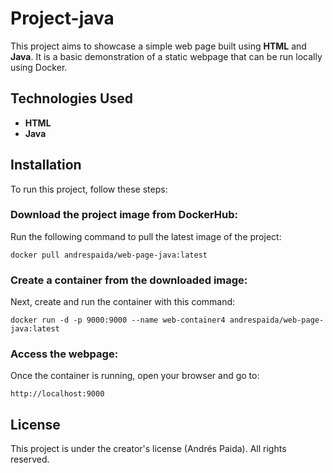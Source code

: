 # Project-java

This project aims to showcase a simple web page built using **HTML** and **Java**. It is a basic demonstration of a static webpage that can be run locally using Docker.

## Technologies Used

- **HTML**
- **Java**

## Installation

To run this project, follow these steps:

### Download the project image from DockerHub:

Run the following command to pull the latest image of the project:

    docker pull andrespaida/web-page-java:latest

### Create a container from the downloaded image:

Next, create and run the container with this command:

    docker run -d -p 9000:9000 --name web-container4 andrespaida/web-page-java:latest

### Access the webpage:

Once the container is running, open your browser and go to:

    http://localhost:9000

## License

This project is under the creator's license (Andrés Paida). All rights reserved.